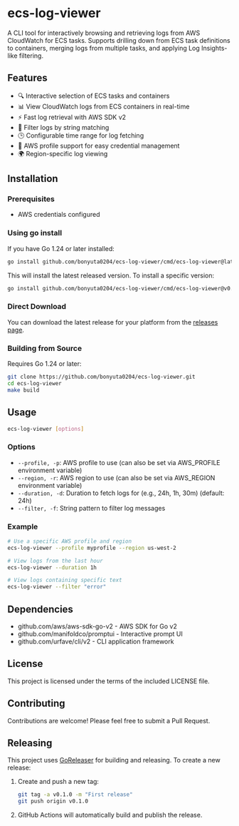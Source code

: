 # ecs-log-viewer

A CLI tool for interactively browsing and retrieving logs from AWS CloudWatch for ECS tasks. Supports drilling down from ECS task definitions to containers, merging logs from multiple tasks, and applying Log Insights-like filtering.

## Features

- 🔍 Interactive selection of ECS tasks and containers
- 📊 View CloudWatch logs from ECS containers in real-time
- ⚡ Fast log retrieval with AWS SDK v2
- 🔎 Filter logs by string matching
- 🕒 Configurable time range for log fetching
- 🔐 AWS profile support for easy credential management
- 🌍 Region-specific log viewing

## Installation

### Prerequisites

- AWS credentials configured

### Using go install

If you have Go 1.24 or later installed:

```bash
go install github.com/bonyuta0204/ecs-log-viewer/cmd/ecs-log-viewer@latest
```

This will install the latest released version. To install a specific version:

```bash
go install github.com/bonyuta0204/ecs-log-viewer/cmd/ecs-log-viewer@v0.1.0
```

### Direct Download

You can download the latest release for your platform from the [releases page](https://github.com/bonyuta0204/ecs-log-viewer/releases).

### Building from Source

Requires Go 1.24 or later:

```bash
git clone https://github.com/bonyuta0204/ecs-log-viewer.git
cd ecs-log-viewer
make build
```

## Usage

```bash
ecs-log-viewer [options]
```

### Options

- `--profile, -p`: AWS profile to use (can also be set via AWS_PROFILE environment variable)
- `--region, -r`: AWS region to use (can also be set via AWS_REGION environment variable)
- `--duration, -d`: Duration to fetch logs for (e.g., 24h, 1h, 30m) (default: 24h)
- `--filter, -f`: String pattern to filter log messages

### Example

```bash
# Use a specific AWS profile and region
ecs-log-viewer --profile myprofile --region us-west-2

# View logs from the last hour
ecs-log-viewer --duration 1h

# View logs containing specific text
ecs-log-viewer --filter "error"
```

## Dependencies

- github.com/aws/aws-sdk-go-v2 - AWS SDK for Go v2
- github.com/manifoldco/promptui - Interactive prompt UI
- github.com/urfave/cli/v2 - CLI application framework

## License

This project is licensed under the terms of the included LICENSE file.

## Contributing

Contributions are welcome! Please feel free to submit a Pull Request.

## Releasing

This project uses [GoReleaser](https://goreleaser.com/) for building and releasing. To create a new release:

1. Create and push a new tag:
   ```bash
   git tag -a v0.1.0 -m "First release"
   git push origin v0.1.0
   ```

2. GitHub Actions will automatically build and publish the release.

